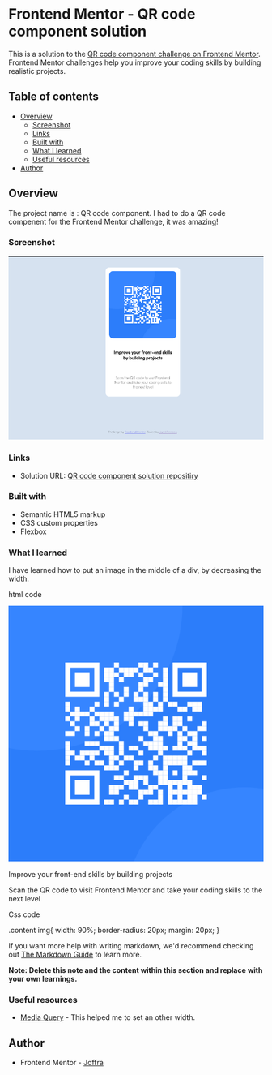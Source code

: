 # Frontend Mentor - QR code component solution

This is a solution to the [QR code component challenge on Frontend Mentor](https://www.frontendmentor.io/challenges/qr-code-component-iux_sIO_H). Frontend Mentor challenges help you improve your coding skills by building realistic projects. 

## Table of contents

- [Overview](#overview)
  - [Screenshot](#screenshot)
  - [Links](#links)
  - [Built with](#built-with)
  - [What I learned](#what-i-learned)
  - [Useful resources](#useful-resources)
- [Author](#author)

## Overview
The project name is : QR code component.
I had to do a QR code compenent for the Frontend Mentor challenge, it was amazing!
### Screenshot

![Design preview for the QR code component coding challenge](images/Screenshot%20from%202023-04-06%2023-29-13.png)


### Links

- Solution URL: [QR code component solution repositiry](git@github.com:Joffra/QR-code-component.git)
<!-- - Live Site URL: [Add live site URL here](https://your-live-site-url.com) -->


### Built with

- Semantic HTML5 markup
- CSS custom properties
- Flexbox


### What I learned

I have learned how to put an image in the middle of a div, by decreasing the width.

html code

<div class="content">
      <img src="images/image-qr-code.png" alt="QR Image">
      <p class="p-1">Improve your front-end skills by building projects</p>
      <p class="p-2">Scan the QR code to visit Frontend Mentor and take your coding skills to the next level</p>
</div>

Css code

.content img{
  width: 90%;
  border-radius: 20px;
  margin: 20px;
}


If you want more help with writing markdown, we'd recommend checking out [The Markdown Guide](https://www.markdownguide.org/) to learn more.

**Note: Delete this note and the content within this section and replace with your own learnings.**


### Useful resources

- [Media Query](https://www.w3schools.com) - This helped me to set an other width.

## Author

<!-- - Website - [Add your name here](https://www.your-site.com) -->
- Frontend Mentor - [Joffra](https://www.frontendmentor.io/home)
<!-- - Twitter - [@yourusername](https://www.twitter.com/yourusername) -->
    